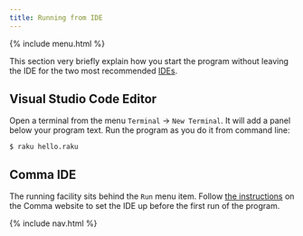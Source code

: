 ```yaml
---
title: Running from IDE
---
```


{% include menu.html %}

This section very briefly explain how you start the program without leaving the IDE for the two most recommended [IDEs](../editors-and-ides).

## Visual Studio Code Editor

Open a terminal from the menu `Terminal` → `New Terminal`. It will add a panel below your program text. Run the program as you do it from command line:

    $ raku hello.raku

## Comma IDE

The running facility sits behind the `Run` menu item. Follow [the instructions](https://commaide.com/docs/running) on the Comma website to set the IDE up before the first run of the program.

{% include nav.html %}

